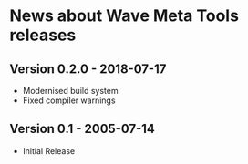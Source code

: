 News about Wave Meta Tools releases
===================================

Version 0.2.0 - 2018-07-17
-------------------------

* Modernised build system
* Fixed compiler warnings


Version 0.1 - 2005-07-14
-------------------------

* Initial Release
